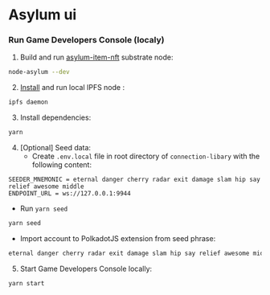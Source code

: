 # Asylum ui

### Run Game Developers Console (localy)

1. Build and run [asylum-item-nft](https://gitlab.com/asylum-space/asylum-item-nft) substrate node:
```bash
node-asylum --dev
```

2. [Install](https://docs.ipfs.io/install/command-line/#official-distributions) and run local IPFS node :
```bash
ipfs daemon
```

3. Install dependencies:
```bash
yarn
```

4. [Optional] Seed data:
   - Create `.env.local` file in root directory of `connection-libary` with the following content:
    
```
SEEDER_MNEMONIC = eternal danger cherry radar exit damage slam hip say relief awesome middle
ENDPOINT_URL = ws://127.0.0.1:9944
```
   - Run `yarn seed`
```bash
yarn seed
```
   - Import account to PolkadotJS extension from seed phrase:
```bash 
eternal danger cherry radar exit damage slam hip say relief awesome middle
```
   
5. Start Game Developers Console locally:
```bash 
yarn start
```
